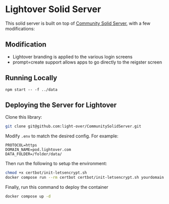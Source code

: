 # Lightover Solid Server

This solid server is built on top of [Community Solid Server](https://github.com/CommunitySolidServer/CommunitySolidServer), with a few modifications:

## Modification
 - Lightover branding is applied to the various login screens
 - prompt=create support allows apps to go directly to the reigster screen

## Running Locally

```shell
npm start -- -f ../data
```

## Deploying the Server for Lightover

Clone this library:
```bash
git clone git@github.com:light-over/CommunitySolidServer.git
```

Modify `.env` to match the desired config. For example:

```
PROTOCOL=https
DOMAIN_NAME=pod.lightover.com
DATA_FOLDER=/folder/data/
```

Then run the following to setup the environment:
```bash
chmod +x certbot/init-letsencrypt.sh
docker compose run --rm certbot certbot/init-letsencrypt.sh yourdomain.com your-email@domain.com
```

Finally, run this command to deploy the container

```bash
docker compose up -d
```
